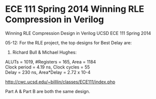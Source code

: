 ECE 111 Spring 2014 Winning RLE Compression in Verilog
======================================================

Winning RLE Compression Design in Verilog UCSD ECE 111 Spring 2014

05-12: For the RLE project, the top designs for Best Delay are:

1. Richard Bull & Michael Hughes:

ALUTs = 1019, #Registers = 165, Area = 1184<br>
Clock period = 4.19 ns, Clock cycles = 55<br>
Delay = 230 ns, Area*Delay = 2.72 x 10-4<br>


http://cwc.ucsd.edu/~billlin/classes/ECE111/index.php

Part A & Part B are both the same design.
